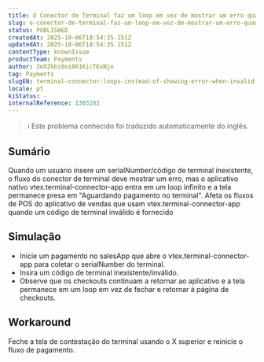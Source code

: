 ```yaml
---
title: O Conector de Terminal faz um loop em vez de mostrar um erro quando um código de terminal inválido é inserido (Sales App POS)
slug: o-conector-de-terminal-faz-um-loop-em-vez-de-mostrar-um-erro-quando-um-codigo-de-terminal-invalido-e-inserido-sales-app-pos
status: PUBLISHED
createdAt: 2025-10-06T18:54:35.151Z
updatedAt: 2025-10-06T18:54:35.151Z
contentType: knownIssue
productTeam: Payments
author: 2mXZkbi0oi061KicTExNjo
tag: Payments
slugEN: terminal-connector-loops-instead-of-showing-error-when-invalid-terminal-code-is-entered-sales-app-pos
locale: pt
kiStatus: -
internalReference: 1303282
---
```


>ℹ️ Este problema conhecido foi traduzido automaticamente do inglês.

## Sumário


Quando um usuário insere um serialNumber/código de terminal inexistente, o fluxo do conector de terminal deve mostrar um erro, mas o aplicativo nativo vtex.terminal-connector-app entra em um loop infinito e a tela permanece presa em "Aguardando pagamento no terminal".
Afeta os fluxos de POS do aplicativo de vendas que usam vtex.terminal-connector-app quando um código de terminal inválido é fornecido
## Simulação



- Inicie um pagamento no salesApp que abre o vtex.terminal-connector-app para coletar o serialNumber do terminal.
- Insira um código de terminal inexistente/inválido.
- Observe que os checkouts continuam a retornar ao aplicativo e a tela permanece em um loop em vez de fechar e retornar à página de checkouts.


## Workaround


Feche a tela de contestação do terminal usando o X superior e reinicie o fluxo de pagamento.



